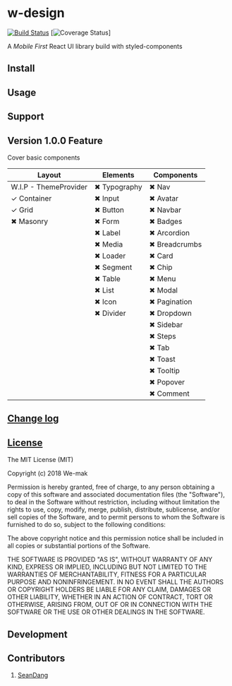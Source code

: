 # w-design

[![Build Status](https://travis-ci.org/we-mak/w-design.svg?branch=master)](https://travis-ci.org/we-mak/w-design)
[![Coverage Status](https://coveralls.io/repos/github/we-mak/w-design/badge.svg?branch=master)]

A _Mobile First_ React UI library build with styled-components

## Install

## Usage

## Support

## Version 1.0.0 Feature

Cover basic components

| Layout                | Elements     | Components    |
| --------------------- | ------------ | ------------- |
| W.I.P - ThemeProvider | ✖ Typography | ✖ Nav         |
| ✓ Container           | ✖ Input      | ✖ Avatar      |
| ✓ Grid                | ✖ Button     | ✖ Navbar      |
| ✖ Masonry             | ✖ Form       | ✖ Badges      |
|                       | ✖ Label      | ✖ Arcordion   |
|                       | ✖ Media      | ✖ Breadcrumbs |
|                       | ✖ Loader     | ✖ Card        |
|                       | ✖ Segment    | ✖ Chip        |
|                       | ✖ Table      | ✖ Menu        |
|                       | ✖ List       | ✖ Modal       |
|                       | ✖ Icon       | ✖ Pagination  |
|                       | ✖ Divider    | ✖ Dropdown    |
|                       |              | ✖ Sidebar     |
|                       |              | ✖ Steps       |
|                       |              | ✖ Tab         |
|                       |              | ✖ Toast       |
|                       |              | ✖ Tooltip     |
|                       |              | ✖ Popover     |
|                       |              | ✖ Comment     |

## [Change log](./CHANGELOG.md)

## [License](./LICENSE)

The MIT License (MIT)

Copyright (c) 2018 We-mak

Permission is hereby granted, free of charge, to any person obtaining a copy
of this software and associated documentation files (the "Software"), to deal
in the Software without restriction, including without limitation the rights
to use, copy, modify, merge, publish, distribute, sublicense, and/or sell
copies of the Software, and to permit persons to whom the Software is
furnished to do so, subject to the following conditions:

The above copyright notice and this permission notice shall be included in all
copies or substantial portions of the Software.

THE SOFTWARE IS PROVIDED "AS IS", WITHOUT WARRANTY OF ANY KIND, EXPRESS OR
IMPLIED, INCLUDING BUT NOT LIMITED TO THE WARRANTIES OF MERCHANTABILITY,
FITNESS FOR A PARTICULAR PURPOSE AND NONINFRINGEMENT. IN NO EVENT SHALL THE
AUTHORS OR COPYRIGHT HOLDERS BE LIABLE FOR ANY CLAIM, DAMAGES OR OTHER
LIABILITY, WHETHER IN AN ACTION OF CONTRACT, TORT OR OTHERWISE, ARISING FROM,
OUT OF OR IN CONNECTION WITH THE SOFTWARE OR THE USE OR OTHER DEALINGS IN THE
SOFTWARE.

## Development

## Contributors

<ol>
  <li>
   <a href="https://github.com/viiiprock" target="_blank">SeanDang</a>
  </li>
</ol>
